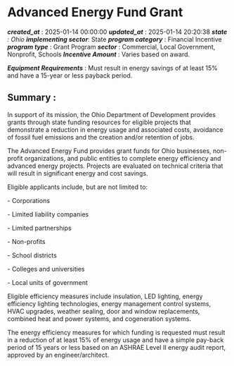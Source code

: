 # Advanced Energy Fund Grant 
 ***created_at*** : 2025-01-14 00:00:00 
 ***updated_at*** : 2025-01-14 20:20:38 
 ***state** : Ohio 
 **implementing sector***: State 
 ***program category*** : Financial Incentive 
 ***program type*** : Grant Program 
 ***sector*** : Commercial, Local Government, Nonprofit, Schools 
 ***Incentive Amount*** : Varies based on award.

 
 ***Equipment Requirements*** : Must result in energy savings of at least 15% and have a 15-year or less
payback period.

 
 ## Summary : 
 In support of its mission, the Ohio Department of Development provides grants
through state funding resources for eligible projects that demonstrate a
reduction in energy usage and associated costs, avoidance of fossil fuel
emissions and the creation and/or retention of jobs.

The Advanced Energy Fund provides grant funds for Ohio businesses, non-profit
organizations, and public entities to complete energy efficiency and advanced
energy projects. Projects are evaluated on technical criteria that will result
in significant energy and cost savings.

Eligible applicants include, but are not limited to:

\- Corporations

\- Limited liability companies

\- Limited partnerships

\- Non-profits

\- School districts

\- Colleges and universities

\- Local units of government

Eligible efficiency measures include insulation, LED lighting, energy
efficiency lighting technologies, energy management control systems, HVAC
upgrades, weather sealing, door and window replacements, combined heat and
power systems, and cogeneration systems.

The energy efficiency measures for which funding is requested must result in a
reduction of at least 15% of energy usage and have a simple pay-back period of
15 years or less based on an ASHRAE Level II energy audit report, approved by
an engineer/architect.

  

 
 